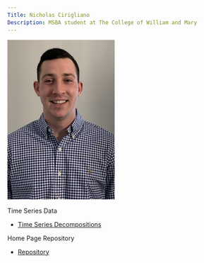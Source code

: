 ```yaml
---
Title: Nicholas Cirigliano
Description: MSBA student at The College of William and Mary 
---
```


![My Picture](/pics/GithubPic.jpeg)

Time Series Data

 - [Time Series Decompositions](/TimeSeries/index.md)

Home Page Repository
 - [Repository](https://github.com/nicholascirigliano/nicholascirigliano.github.io)
